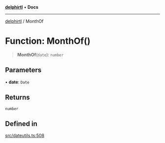 [**delphirtl**](../README.md) • **Docs**

***

[delphirtl](../globals.md) / MonthOf

# Function: MonthOf()

> **MonthOf**(`date`): `number`

## Parameters

• **date**: `Date`

## Returns

`number`

## Defined in

[src/dateutils.ts:508](https://github.com/chuacw/delphirtl/blob/d71b924f22790501bc0f05faa45f3a3158bae305/src/dateutils.ts#L508)
